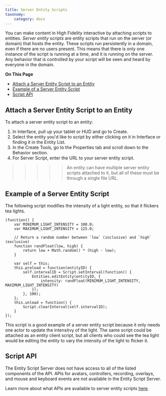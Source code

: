 ```yaml
---
title: Server Entity Scripts
taxonomy:
    category: docs
---
```


You can make content in High Fidelity interactive by attaching scripts to entities. *Server entity scripts* are entity scripts that run on the server (or domain) that hosts the entity. These scripts run persistently in a domain, even if there are no users present. This means that there is only one instance of the script is running at a time, and it is running on the server. Any behavior that is controlled by your script will be seen and heard by everyone in the domain.

**On This Page**
* [Attach a Server Entity Script to an Entity](#attach-a-server-entity-script-to-an-entity)
* [Example of a Server Entity Script](#example-of-a-server-entity-script)
* [Script API](#script-api)

## Attach a Server Entity Script to an Entity
To attach a server entity script to an entity: 
1. In Interface, pull up your tablet or HUD and go to Create.
2. Select the entity you'd like to script by either clicking on it in Interface or finding it in the Entity List.
3. In the Create Tools, go to the Properties tab and scroll down to the Behavior section. 
4. For Server Script, enter the URL to your server entity script. 

>>>>>An entity can have multiple server entity scripts attached to it, but all of these must be through a single file URL. 

## Example of a Server Entity Script
The following script modifies the intensity of a light entity, so that it flickers tea lights.

```
(function() {
    var MINIMUM_LIGHT_INTENSITY = 100.0;
    var MAXIMUM_LIGHT_INTENSITY = 125.0;

    // Return a random number between `low` (inclusive) and `high` (exclusive)
    function randFloat(low, high) {
        return low + Math.random() * (high - low);
    }

    var self = this;
    this.preload = function(entityID) {
        self.intervalID = Script.setInterval(function() {
            Entities.editEntity(entityID, {
                intensity: randFloat(MINIMUM_LIGHT_INTENSITY, MAXIMUM_LIGHT_INTENSITY)
            });
        }, 100);
    };
    this.unload = function() {
        Script.clearInterval(self.intervalID);
    }
});

```
This script is a good example of a server entity script because it only needs one actor to update the intensitvy of the light. The same script could be attached as an entity client script, but all clients who could see the tea light would be editing the entity to vary the intensity of the light to flicker it.

## Script API

The Entity Script Server does not have access to all of the listed components of the API. APIs for avatars, controllers, recording, overlays, and mouse and keyboard events are not available in the Entity Script Server.

Learn more about what APIs are available to server entity scripts [here](https://docs.highfidelity.com/api-reference/namespaces/entities).

